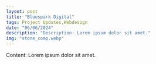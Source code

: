 ```yaml
---
layout: post
title: "Bluespark Digital"
tags: Project Updates,Webdesign
date: "06/06/2024"
description: "Description: Lorem ipsum dolor sit amet."
img: "stone_comp.webp"
---
```

Content: Lorem ipsum dolor sit amet.